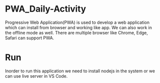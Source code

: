 # PWA_Daily-Activity
Progressive Web Application(PWA) is used to develop a web application which can install from browser and working like app. We can also work in the offline mode as well. There are multiple browser like Chrome, Edge, Safari can support PWA.


# Run
Inorder to run this application we need to install nodejs in the system or we can use live server in VS Code.
